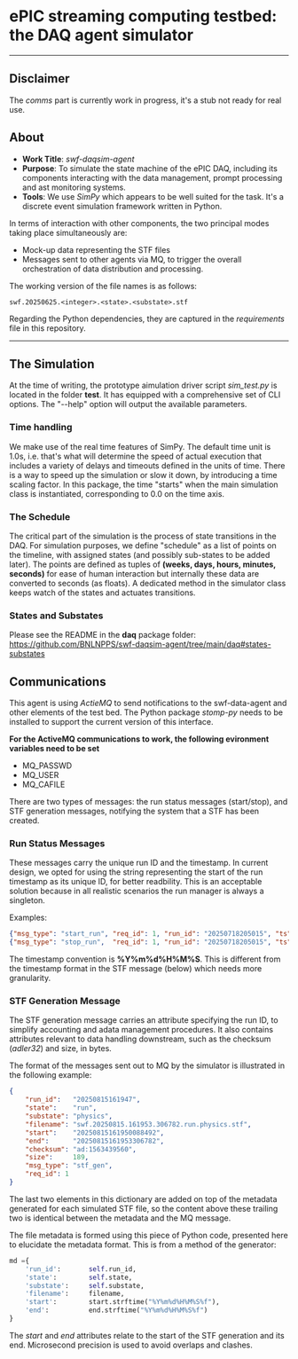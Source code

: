 # ePIC streaming computing testbed: the DAQ agent simulator

---

## Disclaimer

The _comms_ part is currently work in progress, it's a stub not ready for real use.

## About
* __Work Title__: _swf-daqsim-agent_
* __Purpose__: To simulate the state machine of the ePIC DAQ, including its components interacting
with the data management, prompt processing and ast monitoring systems.
* __Tools__: We use _SimPy_ which appears to be well suited for the task. It's a discrete event
simulation framework written in Python.

In terms of interaction with other components, the two principal modes taking
place simultaneously are:

* Mock-up data representing the STF files
* Messages sent to other agents via MQ, to trigger the overall orchestration
of data distribution and processing.

The working version of the file names is as follows:

```
swf.20250625.<integer>.<state>.<substate>.stf
```

Regarding the Python dependencies, they are captured in the _requirements_ file in this repository.

---

## The Simulation

At the time of writing, the prototype aimulation driver script *sim_test.py* is located in the
folder **test**. It has equipped with a comprehensive set of CLI options. The "--help"
option will output the available parameters.

### Time handling

We make use of the real time features of SimPy. The default time unit is 1.0s, i.e.
that's what will determine the speed of actual execution that includes a variety of
delays and timeouts defined in the units of time. There is a way to speed up the
simulation or slow it down, by introducing a time scaling factor. In this package,
the time "starts" when the main simulation class is instantiated, corresponding
to 0.0 on the time axis.

### The Schedule

The critical part of the simulation is the process of state transitions in the DAQ.
For simulation purposes, we define "schedule" as a list of points on the timeline,
with assigned states (and possibly sub-states to be added later). The points are
defined as tuples of **(weeks, days, hours, minutes, seconds)** for ease of human interaction
but internally these data are converted to seconds (as floats). A dedicated method
in the simulator class keeps watch of the states and actuates transitions.

### States and Substates

Please see the README in the **daq** package folder:
https://github.com/BNLNPPS/swf-daqsim-agent/tree/main/daq#states-substates

## Communications

This agent is using _ActieMQ_ to send notifications to the swf-data-agent and other elements of the test bed.
The Python package _stomp-py_ needs to be installed to support the current version of this interface.

**For the ActiveMQ communications to work, the following evironment variables need to be set**
* MQ_PASSWD
* MQ_USER
* MQ_CAFILE


There are two types of messages: the run status messages (start/stop), and STF generation messages,
notifying the system that a STF has been created.

### Run Status Messages

These messages carry the unique run ID and the timestamp. In current design, we opted for using
the string representing the start of the run timestamp as its unique ID, for better readbility.
This is an acceptable solution because in all realistic scenarios the run manager is always
a singleton.

Examples:

```json
{"msg_type": "start_run", "req_id": 1, "run_id": "20250718205015", "ts": "20250718205015"}
{"msg_type": "stop_run",  "req_id": 1, "run_id": "20250718205015", "ts": "20250718205017"}
```

The timestamp convention is **%Y%m%d%H%M%S**. This is different from the timestamp format
in the STF message (below) which needs more granularity.

### STF Generation Message

The STF generation message carries an attribute specifying the run ID, to simplify
accounting and adata management procedures. It also contains attributes relevant
to data handling downstream, such as the checksum (_adler32_) and size, in bytes.

The format of the messages sent out to MQ by the simulator is illustrated in
the following example:

```json
{
    "run_id":   "20250815161947",
    "state":    "run",
    "substate": "physics",
    "filename": "swf.20250815.161953.306782.run.physics.stf",
    "start":    "20250815161950088492",
    "end":      "20250815161953306782",
    "checksum": "ad:1563439560",
    "size":     189,
    "msg_type": "stf_gen",
    "req_id": 1
}
```

The last two elements in this dictionary are added on top of the metadata generated
for each simulated STF file, so the content above these trailing two is identical
between the metadata and the MQ message.

The file metadata is formed using this piece of Python code, presented here to elucidate
the metadata format. This is from a method of the generator:

```python
md ={
    'run_id':       self.run_id,
    'state':        self.state,
    'substate':     self.substate,
    'filename':     filename,
    'start':        start.strftime("%Y%m%d%H%M%S%f"),
    'end':          end.strftime("%Y%m%d%H%M%S%f")
}
```

The _start_ and _end_ attributes relate to the start of the STF generation and its end.
Microsecond precision is used to avoid overlaps and clashes.



